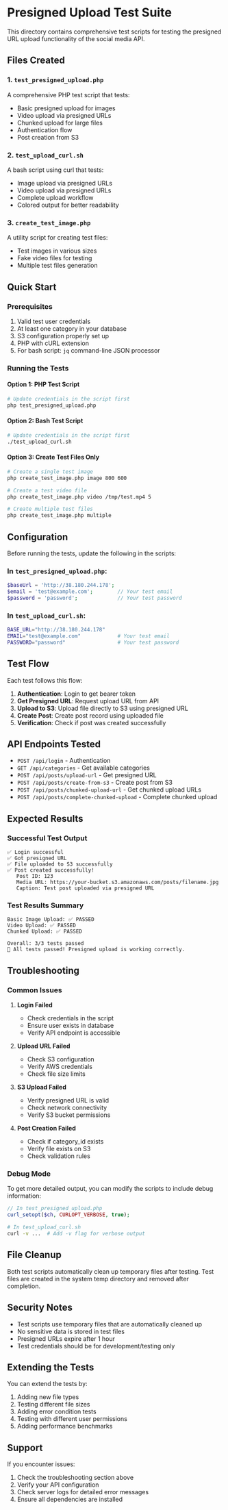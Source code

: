 # Presigned Upload Test Suite

This directory contains comprehensive test scripts for testing the presigned URL upload functionality of the social media API.

## Files Created

### 1. `test_presigned_upload.php`

A comprehensive PHP test script that tests:

-   Basic presigned upload for images
-   Video upload via presigned URLs
-   Chunked upload for large files
-   Authentication flow
-   Post creation from S3

### 2. `test_upload_curl.sh`

A bash script using curl that tests:

-   Image upload via presigned URLs
-   Video upload via presigned URLs
-   Complete upload workflow
-   Colored output for better readability

### 3. `create_test_image.php`

A utility script for creating test files:

-   Test images in various sizes
-   Fake video files for testing
-   Multiple test files generation

## Quick Start

### Prerequisites

1. Valid test user credentials
2. At least one category in your database
3. S3 configuration properly set up
4. PHP with cURL extension
5. For bash script: `jq` command-line JSON processor

### Running the Tests

#### Option 1: PHP Test Script

```bash
# Update credentials in the script first
php test_presigned_upload.php
```

#### Option 2: Bash Test Script

```bash
# Update credentials in the script first
./test_upload_curl.sh
```

#### Option 3: Create Test Files Only

```bash
# Create a single test image
php create_test_image.php image 800 600

# Create a test video file
php create_test_image.php video /tmp/test.mp4 5

# Create multiple test files
php create_test_image.php multiple
```

## Configuration

Before running the tests, update the following in the scripts:

### In `test_presigned_upload.php`:

```php
$baseUrl = 'http://38.180.244.178';
$email = 'test@example.com';        // Your test email
$password = 'password';             // Your test password
```

### In `test_upload_curl.sh`:

```bash
BASE_URL="http://38.180.244.178"
EMAIL="test@example.com"            # Your test email
PASSWORD="password"                 # Your test password
```

## Test Flow

Each test follows this flow:

1. **Authentication**: Login to get bearer token
2. **Get Presigned URL**: Request upload URL from API
3. **Upload to S3**: Upload file directly to S3 using presigned URL
4. **Create Post**: Create post record using uploaded file
5. **Verification**: Check if post was created successfully

## API Endpoints Tested

-   `POST /api/login` - Authentication
-   `GET /api/categories` - Get available categories
-   `POST /api/posts/upload-url` - Get presigned URL
-   `POST /api/posts/create-from-s3` - Create post from S3
-   `POST /api/posts/chunked-upload-url` - Get chunked upload URLs
-   `POST /api/posts/complete-chunked-upload` - Complete chunked upload

## Expected Results

### Successful Test Output

```
✅ Login successful
✅ Got presigned URL
✅ File uploaded to S3 successfully
✅ Post created successfully!
   Post ID: 123
   Media URL: https://your-bucket.s3.amazonaws.com/posts/filename.jpg
   Caption: Test post uploaded via presigned URL
```

### Test Results Summary

```
Basic Image Upload: ✅ PASSED
Video Upload: ✅ PASSED
Chunked Upload: ✅ PASSED

Overall: 3/3 tests passed
🎉 All tests passed! Presigned upload is working correctly.
```

## Troubleshooting

### Common Issues

1. **Login Failed**

    - Check credentials in the script
    - Ensure user exists in database
    - Verify API endpoint is accessible

2. **Upload URL Failed**

    - Check S3 configuration
    - Verify AWS credentials
    - Check file size limits

3. **S3 Upload Failed**

    - Verify presigned URL is valid
    - Check network connectivity
    - Verify S3 bucket permissions

4. **Post Creation Failed**
    - Check if category_id exists
    - Verify file exists on S3
    - Check validation rules

### Debug Mode

To get more detailed output, you can modify the scripts to include debug information:

```php
// In test_presigned_upload.php
curl_setopt($ch, CURLOPT_VERBOSE, true);
```

```bash
# In test_upload_curl.sh
curl -v ...  # Add -v flag for verbose output
```

## File Cleanup

Both test scripts automatically clean up temporary files after testing. Test files are created in the system temp directory and removed after completion.

## Security Notes

-   Test scripts use temporary files that are automatically cleaned up
-   No sensitive data is stored in test files
-   Presigned URLs expire after 1 hour
-   Test credentials should be for development/testing only

## Extending the Tests

You can extend the tests by:

1. Adding new file types
2. Testing different file sizes
3. Adding error condition tests
4. Testing with different user permissions
5. Adding performance benchmarks

## Support

If you encounter issues:

1. Check the troubleshooting section above
2. Verify your API configuration
3. Check server logs for detailed error messages
4. Ensure all dependencies are installed
